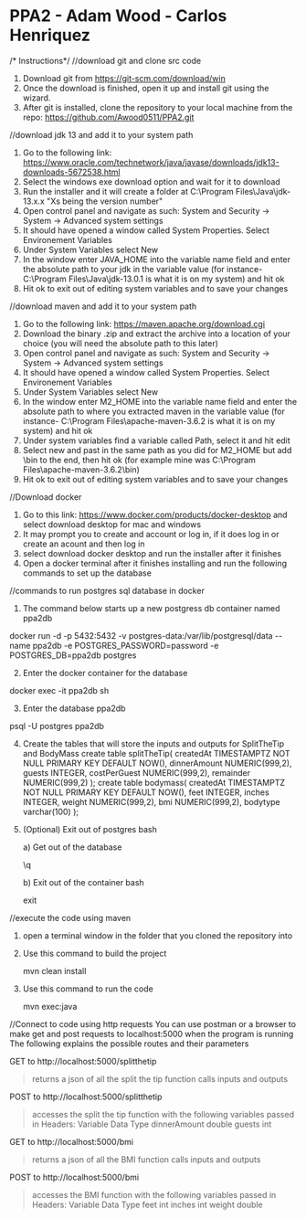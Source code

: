 # PPA2 - Adam Wood - Carlos Henriquez

/* Instructions*/
//download git and clone src code
1. Download git from https://git-scm.com/download/win
2. Once the download is finished, open it up and install git using the wizard.
3. After git is installed, clone the repository to your local machine from the repo:
   https://github.com/Awood0511/PPA2.git

//download jdk 13 and add it to your system path
1. Go to the following link: https://www.oracle.com/technetwork/java/javase/downloads/jdk13-downloads-5672538.html
2. Select the windows exe download option and wait for it to download
3. Run the installer and it will create a folder at C:\Program Files\Java\jdk-13.x.x "Xs being the version number"
4. Open control panel and navigate as such: System and Security -> System -> Advanced system settings
5. It should have opened a window called System Properties. Select Environement Variables
6. Under System Variables select New
7. In the window enter JAVA_HOME into the variable name field and enter the absolute path to your jdk in the
   variable value (for instance- C:\Program Files\Java\jdk-13.0.1 is what it is on my system) and hit ok
8. Hit ok to exit out of editing system variables and to save your changes

//download maven and add it to your system path
1. Go to the following link: https://maven.apache.org/download.cgi
2. Download the binary .zip and extract the archive into a location of your choice (you will need the absolute path to this later)
3. Open control panel and navigate as such: System and Security -> System -> Advanced system settings
4. It should have opened a window called System Properties. Select Environement Variables
5. Under System Variables select New
6. In the window enter M2_HOME into the variable name field and enter the absolute path to where you extracted maven in the
   variable value (for instance- C:\Program Files\apache-maven-3.6.2 is what it is on my system) and hit ok
7. Under system variables find a variable called Path, select it and hit edit
8. Select new and past in the same path as you did for M2_HOME but add \bin to the end, then hit ok
   (for example mine was C:\Program Files\apache-maven-3.6.2\bin)
9. Hit ok to exit out of editing system variables and to save your changes

//Download docker
1. Go to this link: https://www.docker.com/products/docker-desktop and select download desktop for mac and windows
2. It may prompt you to create and account or log in, if it does log in or create an acount and then log in
3. select download docker desktop and run the installer after it finishes
4. Open a docker terminal after it finishes installing and run the following commands to set up the database

//commands to run postgres sql database in docker
1. The command below starts up a new postgress db container named ppa2db

docker run -d -p 5432:5432 -v postgres-data:/var/lib/postgresql/data --name ppa2db -e POSTGRES_PASSWORD=password -e POSTGRES_DB=ppa2db postgres

2. Enter the docker container for the database

docker exec -it ppa2db sh

3. Enter the database ppa2db

psql -U postgres ppa2db

4. Create the tables that will store the inputs and outputs for SplitTheTip and BodyMass
create table splitTheTip(
	createdAt TIMESTAMPTZ NOT NULL PRIMARY KEY DEFAULT NOW(),
	dinnerAmount NUMERIC(999,2),
	guests INTEGER,
	costPerGuest NUMERIC(999,2),
	remainder NUMERIC(999,2)
);
create table bodymass(
	createdAt TIMESTAMPTZ NOT NULL PRIMARY KEY DEFAULT NOW(),
	feet INTEGER,
	inches INTEGER,
	weight NUMERIC(999,2),
	bmi NUMERIC(999,2),
	bodytype varchar(100)
);

5. (Optional) Exit out of postgres bash

   a) Get out of the database

   \q

   b) Exit out of the container bash

   exit

//execute the code using maven
1. open a terminal window in the folder that you cloned the repository into
2. Use this command to build the project

   mvn clean install

3. Use this command to run the code

   mvn exec:java

//Connect to code using http requests
You can use postman or a browser to make get and post requests to localhost:5000 when the program is running
The following explains the possible routes and their parameters

GET to http://localhost:5000/splitthetip
>returns a json of all the split the tip function calls inputs and outputs

POST to http://localhost:5000/splitthetip
>accesses the split the tip function with the following variables passed in
Headers:
	Variable	Data Type
	dinnerAmount	double
	guests		int

GET to http://localhost:5000/bmi
>returns a json of all the BMI function calls inputs and outputs

POST to http://localhost:5000/bmi
>accesses the BMI function with the following variables passed in
Headers:
	Variable	Data Type
	feet		int
	inches		int
	weight		double
